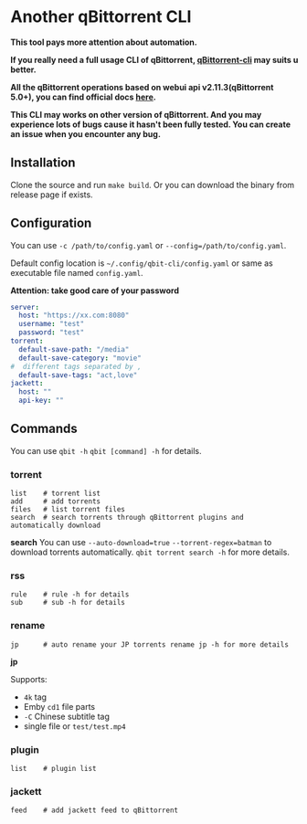 # Another qBittorrent CLI

**This tool pays more attention about automation.**

**If you really need a full usage CLI of qBittorrent, 
[qBittorrent-cli](https://github.com/ludviglundgren/qbittorrent-cli) may suits u better.**

**All the qBittorrent operations based on webui api v2.11.3(qBittorrent 5.0+), 
you can find official docs [here](https://github.com/qbittorrent/qBittorrent/wiki/WebUI-API-(qBittorrent-5.0)).**

**This CLI may works on other version of qBittorrent.
And you may experience lots of bugs cause it hasn't been fully tested.
You can create an issue when you encounter any bug.**

## Installation

Clone the source and run `make build`.
Or you can download the binary from release page if exists.

## Configuration

You can use `-c /path/to/config.yaml` or `--config=/path/to/config.yaml`.

Default config location is `~/.config/qbit-cli/config.yaml` or same as executable file named `config.yaml`.

**Attention: take good care of your password**
```yaml
server:
  host: "https://xx.com:8080"
  username: "test"
  password: "test"
torrent:
  default-save-path: "/media"
  default-save-category: "movie"
#  different tags separated by ,
  default-save-tags: "act,love"
jackett:
  host: ""
  api-key: ""
```

## Commands

You can use `qbit -h` `qbit [command] -h` for details.

### torrent
```
list    # torrent list
add     # add torrents
files   # list torrent files
search  # search torrents through qBittorrent plugins and automatically download
```

**search**
You can use `--auto-download=true` `--torrent-regex=batman` to download torrents automatically.
`qbit torrent search -h` for more details.

### rss

```
rule    # rule -h for details
sub     # sub -h for details
```

### rename

```
jp      # auto rename your JP torrents rename jp -h for more details
```

**jp**

Supports: 
* `4k` tag
* Emby `cd1` file parts
* `-C` Chinese subtitle tag
* single file or `test/test.mp4`

### plugin

```
list    # plugin list
```

### jackett

```
feed    # add jackett feed to qBittorrent
```